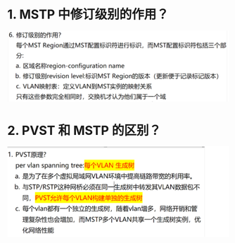 # 1. MSTP 中修订级别的作用？

![alt text](image-1.png)

# 2. PVST 和 MSTP 的区别？

![alt text](images/面试题---MSTP基础/image.png)
